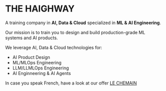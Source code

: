# THE HAIGHWAY

A training company in **AI, Data & Cloud** specialized in **ML & AI Engineering**. 

Our mission is to train you to design and build production-grade ML systems and AI products.

We leverage AI, Data & Cloud technologies for:
- AI Product Design
- ML/MLOps Engineering
- LLM/LLMLOps Engineering
- AI Enginneering & AI Agents

In case you speak French, have a look at our offer [LE CHEMAIN](https://github.com/LECHEMAIN)
